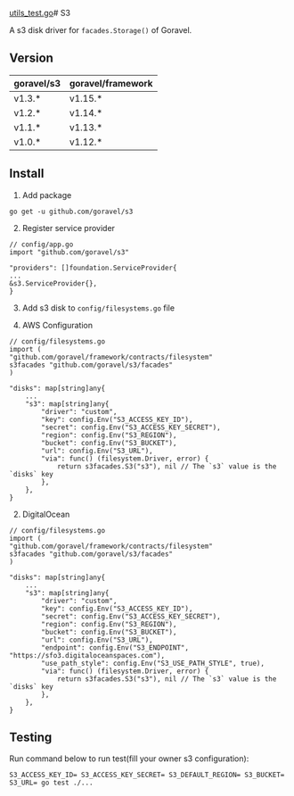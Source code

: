 [utils_test.go](..%2Foss%2Futils_test.go)# S3

A s3 disk driver for `facades.Storage()` of Goravel.

## Version

| goravel/s3 | goravel/framework |
| ---------- | ----------------- |
| v1.3.\*    | v1.15.\*          |
| v1.2.\*    | v1.14.\*          |
| v1.1.\*    | v1.13.\*          |
| v1.0.\*    | v1.12.\*          |

## Install

1. Add package

```
go get -u github.com/goravel/s3
```

2. Register service provider

```
// config/app.go
import "github.com/goravel/s3"

"providers": []foundation.ServiceProvider{
...
&s3.ServiceProvider{},
}
```

3. Add s3 disk to `config/filesystems.go` file

1. AWS Configuration

```
// config/filesystems.go
import (
"github.com/goravel/framework/contracts/filesystem"
s3facades "github.com/goravel/s3/facades"
)

"disks": map[string]any{
    ...
    "s3": map[string]any{
        "driver": "custom",
        "key": config.Env("S3_ACCESS_KEY_ID"),
        "secret": config.Env("S3_ACCESS_KEY_SECRET"),
        "region": config.Env("S3_REGION"),
        "bucket": config.Env("S3_BUCKET"),
        "url": config.Env("S3_URL"),
        "via": func() (filesystem.Driver, error) {
            return s3facades.S3("s3"), nil // The `s3` value is the `disks` key
        },
    },
}
```

2. DigitalOcean

```
// config/filesystems.go
import (
"github.com/goravel/framework/contracts/filesystem"
s3facades "github.com/goravel/s3/facades"
)

"disks": map[string]any{
    ...
    "s3": map[string]any{
        "driver": "custom",
        "key": config.Env("S3_ACCESS_KEY_ID"),
        "secret": config.Env("S3_ACCESS_KEY_SECRET"),
        "region": config.Env("S3_REGION"),
        "bucket": config.Env("S3_BUCKET"),
        "url": config.Env("S3_URL"),
        "endpoint": config.Env("S3_ENDPOINT", "https://sfo3.digitaloceanspaces.com"),
        "use_path_style": config.Env("S3_USE_PATH_STYLE", true),
        "via": func() (filesystem.Driver, error) {
            return s3facades.S3("s3"), nil // The `s3` value is the `disks` key
        },
    },
}
```

## Testing

Run command below to run test(fill your owner s3 configuration):

```
S3_ACCESS_KEY_ID= S3_ACCESS_KEY_SECRET= S3_DEFAULT_REGION= S3_BUCKET= S3_URL= go test ./...
```
